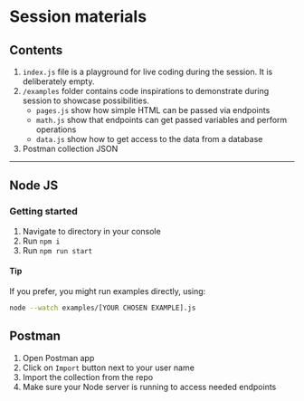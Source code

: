 # Session materials

## Contents

1. `index.js` file is a playground for live coding during the session. It is deliberately empty.
2. `/examples` folder contains code inspirations to demonstrate during session to showcase possibilities.
   - `pages.js` show how simple HTML can be passed via endpoints
   - `math.js` show that endpoints can get passed variables and perform operations
   - `data.js` show how to get access to the data from a database
3. Postman collection JSON

---

## Node JS

### Getting started

1. Navigate to directory in your console
2. Run `npm i`
3. Run `npm run start`

#### Tip

If you prefer, you might run examples directly, using:

```bash
node --watch examples/[YOUR CHOSEN EXAMPLE].js
```

## Postman

1. Open Postman app
2. Click on `Import` button next to your user name
3. Import the collection from the repo
4. Make sure your Node server is running to access needed endpoints
